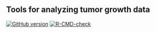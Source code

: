 ## Tools for analyzing tumor growth data

<!-- badges: start -->
[![GitHub version](https://img.shields.io/static/v1?label=GitHub&message=0.4.1&color=blue&logo=github)](https://github.com/pbreheny/tumr)
[![R-CMD-check](https://github.com/pbreheny/tumr/workflows/R-CMD-check/badge.svg)](https://github.com/pbreheny/tumr/actions)
<!-- badges: end -->
